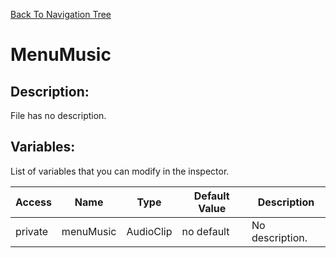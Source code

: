 [Back To Navigation Tree](https://wesleywh.github.io/githubpages/docs/navigation.html)
# MenuMusic

## Description:
File has no description.

## Variables:
List of variables that you can modify in the inspector.

|Access|Name|Type|Default Value|Description|
|---|---|---|---|---|
|private|menuMusic|AudioClip|no default|No description.|
